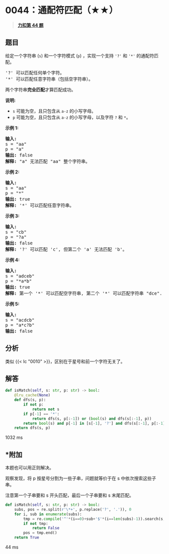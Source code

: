 # 0044：通配符匹配（★★）


> <u>**[力扣第 44 题](https://leetcode.cn/problems/wildcard-matching/)**</u>

## 题目

<p>给定一个字符串 (<code>s</code>) 和一个字符模式 (<code>p</code>) ，实现一个支持 <code>&#39;?&#39;</code> 和 <code>&#39;*&#39;</code> 的通配符匹配。</p>

<pre>&#39;?&#39; 可以匹配任何单个字符。
&#39;*&#39; 可以匹配任意字符串（包括空字符串）。
</pre>

<p>两个字符串<strong>完全匹配</strong>才算匹配成功。</p>

<p><strong>说明:</strong></p>

<ul>
<li><code>s</code> 可能为空，且只包含从 <code>a-z</code> 的小写字母。</li>
<li><code>p</code> 可能为空，且只包含从 <code>a-z</code> 的小写字母，以及字符 <code>?</code> 和 <code>*</code>。</li>
</ul>

<p><strong>示例 1:</strong></p>

<pre><strong>输入:</strong>
s = &quot;aa&quot;
p = &quot;a&quot;
<strong>输出:</strong> false
<strong>解释:</strong> &quot;a&quot; 无法匹配 &quot;aa&quot; 整个字符串。</pre>

<p><strong>示例 2:</strong></p>

<pre><strong>输入:</strong>
s = &quot;aa&quot;
p = &quot;*&quot;
<strong>输出:</strong> true
<strong>解释:</strong> &#39;*&#39; 可以匹配任意字符串。
</pre>

<p><strong>示例 3:</strong></p>

<pre><strong>输入:</strong>
s = &quot;cb&quot;
p = &quot;?a&quot;
<strong>输出:</strong> false
<strong>解释:</strong> &#39;?&#39; 可以匹配 &#39;c&#39;, 但第二个 &#39;a&#39; 无法匹配 &#39;b&#39;。
</pre>

<p><strong>示例 4:</strong></p>

<pre><strong>输入:</strong>
s = &quot;adceb&quot;
p = &quot;*a*b&quot;
<strong>输出:</strong> true
<strong>解释:</strong> 第一个 &#39;*&#39; 可以匹配空字符串, 第二个 &#39;*&#39; 可以匹配字符串 &quot;dce&quot;.
</pre>

<p><strong>示例 5:</strong></p>

<pre><strong>输入:</strong>
s = &quot;acdcb&quot;
p = &quot;a*c?b&quot;
<strong>输出:</strong> false</pre>


## 分析

类似 {{< lc "0010" >}}，区别在于星号和前一个字符无关了。

    
## 解答

```python
def isMatch(self, s: str, p: str) -> bool:
    @lru_cache(None)
    def dfs(s, p):
        if not p:
            return not s
        if p[-1] == '*':
            return dfs(s, p[:-1]) or (bool(s) and dfs(s[:-1], p))
        return bool(s) and p[-1] in [s[-1], '?'] and dfs(s[:-1], p[:-1])
    return dfs(s, p)
```
1032 ms


## *附加

本题也可以用正则解决。

观察发现，将 p 按星号分割为一些子串，问题就等价于在 s 中依次搜索这些子串。

注意第一个子串要和 s 开头匹配，最后一个子串要和 s 末尾匹配。

```python
def isMatch(self, s: str, p: str) -> bool:
    subs, pos = re.split(r'\*+', p.replace('?', '.')), 0
    for i, sub in enumerate(subs):
        tmp = re.compile('^'*(i==0)+sub+'$'*(i==len(subs)-1)).search(s, pos)
        if not tmp:
            return False
        pos = tmp.end()
    return True
```
44 ms
